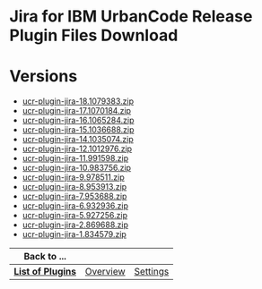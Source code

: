 
Jira for IBM UrbanCode Release Plugin Files Download
====================================================

# Versions

- [ucr-plugin-jira-18.1079383.zip](https://raw.githubusercontent.com/osmsnbey/todelete2/main/files/UCR/ucr-plugin-jira/ucr-plugin-jira-18.1079383.zip)
- [ucr-plugin-jira-17.1070184.zip](https://raw.githubusercontent.com/osmsnbey/todelete2/main/files/UCR/ucr-plugin-jira/ucr-plugin-jira-17.1070184.zip)
- [ucr-plugin-jira-16.1065284.zip](https://raw.githubusercontent.com/osmsnbey/todelete2/main/files/UCR/ucr-plugin-jira/ucr-plugin-jira-16.1065284.zip)
- [ucr-plugin-jira-15.1036688.zip](https://raw.githubusercontent.com/osmsnbey/todelete2/main/files/UCR/ucr-plugin-jira/ucr-plugin-jira-15.1036688.zip)
- [ucr-plugin-jira-14.1035074.zip](https://raw.githubusercontent.com/osmsnbey/todelete2/main/files/UCR/ucr-plugin-jira/ucr-plugin-jira-14.1035074.zip)
- [ucr-plugin-jira-12.1012976.zip](https://raw.githubusercontent.com/osmsnbey/todelete2/main/files/UCR/ucr-plugin-jira/ucr-plugin-jira-12.1012976.zip)
- [ucr-plugin-jira-11.991598.zip](https://raw.githubusercontent.com/osmsnbey/todelete2/main/files/UCR/ucr-plugin-jira/ucr-plugin-jira-11.991598.zip)
- [ucr-plugin-jira-10.983756.zip](https://raw.githubusercontent.com/osmsnbey/todelete2/main/files/UCR/ucr-plugin-jira/ucr-plugin-jira-10.983756.zip)
- [ucr-plugin-jira-9.978511.zip](https://raw.githubusercontent.com/osmsnbey/todelete2/main/files/UCR/ucr-plugin-jira/ucr-plugin-jira-9.978511.zip)
- [ucr-plugin-jira-8.953913.zip](https://raw.githubusercontent.com/osmsnbey/todelete2/main/files/UCR/ucr-plugin-jira/ucr-plugin-jira-8.953913.zip)
- [ucr-plugin-jira-7.953688.zip](https://raw.githubusercontent.com/osmsnbey/todelete2/main/files/UCR/ucr-plugin-jira/ucr-plugin-jira-7.953688.zip)
- [ucr-plugin-jira-6.932936.zip](https://raw.githubusercontent.com/osmsnbey/todelete2/main/files/UCR/ucr-plugin-jira/ucr-plugin-jira-6.932936.zip)
- [ucr-plugin-jira-5.927256.zip](https://raw.githubusercontent.com/osmsnbey/todelete2/main/files/UCR/ucr-plugin-jira/ucr-plugin-jira-5.927256.zip)
- [ucr-plugin-jira-2.869688.zip](https://raw.githubusercontent.com/osmsnbey/todelete2/main/files/UCR/ucr-plugin-jira/ucr-plugin-jira-2.869688.zip)
- [ucr-plugin-jira-1.834579.zip](https://raw.githubusercontent.com/osmsnbey/todelete2/main/files/UCR/ucr-plugin-jira/ucr-plugin-jira-1.834579.zip)

|Back to ...|||
| :---: | :---: | :---: |
|[**List of Plugins**](../../index.md)|[Overview](./overview.md)|[Settings](./settings.md)|
